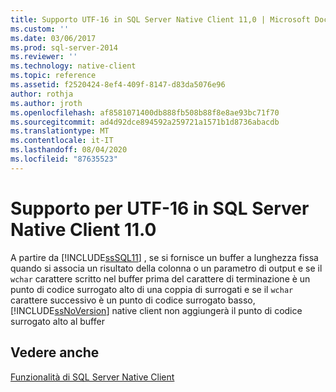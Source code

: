 ```yaml
---
title: Supporto UTF-16 in SQL Server Native Client 11,0 | Microsoft Docs
ms.custom: ''
ms.date: 03/06/2017
ms.prod: sql-server-2014
ms.reviewer: ''
ms.technology: native-client
ms.topic: reference
ms.assetid: f2520424-8ef4-409f-8147-d83da5076e96
author: rothja
ms.author: jroth
ms.openlocfilehash: af8581071400db888fb508b88f8e8ae93bc71f70
ms.sourcegitcommit: ad4d92dce894592a259721a1571b1d8736abacdb
ms.translationtype: MT
ms.contentlocale: it-IT
ms.lasthandoff: 08/04/2020
ms.locfileid: "87635523"
---
```

# <a name="utf-16-support-in-sql-server-native-client-110"></a>Supporto per UTF-16 in SQL Server Native Client 11.0
  A partire da [!INCLUDE[ssSQL11](../../../includes/sssql11-md.md)] , se si fornisce un buffer a lunghezza fissa quando si associa un risultato della colonna o un parametro di output e se il `wchar` carattere scritto nel buffer prima del carattere di terminazione è un punto di codice surrogato alto di una coppia di surrogati e se il `wchar` carattere successivo è un punto di codice surrogato basso, [!INCLUDE[ssNoVersion](../../../includes/ssnoversion-md.md)] native client non aggiungerà il punto di codice surrogato alto al buffer  
  
## <a name="see-also"></a>Vedere anche  
 [Funzionalità di SQL Server Native Client](sql-server-native-client-features.md)  
  
  
